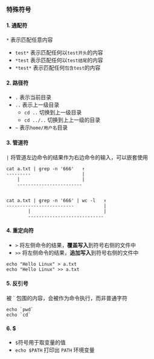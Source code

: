 ### 特殊符号

#### 1. 通配符
`*` 表示匹配任意内容
* `test*`    表示匹配任何以`test开头`的内容
* `*test`    表示匹配任何以`test结尾`的内容
* `*test*`   表示匹配任何`包含test`的内容


#### 2. 路径符
* `.`	表示当前目录
* `..`	表示上一级目录
  * `cd ..`   切换到上一级目录
  * `cd ../..`  切换到上上一级的目录
* `~`	表示`home/用户名`目录


#### 3. 管道符
`|`	将管道左边命令的结果作为右边命令的输入，可以嵌套使用


```
cat a.txt | grep -n '666'   ↑
---------                   |
    |                       |
    ------------------------


cat a.txt | grep -n '666' | wc -l   ↑
-------------------------           |            
        |                           |
        ----------------------------
```


#### 4. 重定向符
* `>`  将左侧命令的结果，**覆盖写入**到符号右侧的文件中
* `>>` 将左侧命令的结果，**追加写入**到符号右侧的文件中

```
echo "Hello Linux" > a.txt
echo "Hello Linux" >> a.txt
```

#### 5. 反引号
被 ` 包围的内容，会被作为命令执行，而非普通字符

```
echo `pwd` 
echo `cd`
```

#### 6. $ 
* `$`符号用于取变量的值
* `echo $PATH` 打印出 `PATH` 环境变量
